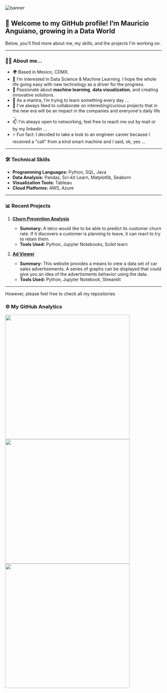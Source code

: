 <img alt="banner" src="https://lh3.googleusercontent.com/d/1kOJkYz_NSklYflDMEGRTDZ3_Utpf8TtQ">

## 👋 Welcome to my GitHub profile! I’m Mauricio Anguiano, growing in a Data World
Below, you'll find more about me, my skills, and the projects I'm working on.

---

### 👨‍💻 About me...
- 🌍 Based in Mexico, CDMX.
- 👀 I’m interested in Data Science & Machine Learning. I hope the whole life going easy with new technology as a driver for the progress.
- 🌟 Passionate about **machine learning**, **data visualization**, and creating innovative solutions.
- 🌱 As a mantra, I’m trying to learn something every day ...
- 💞️ I've always liked to collaborate on interesting/curious projects that in the new era will be an impact in the companies and everyone's daily life ...
- 📫 I'm always open to networking, feel free to reach me out by mail or by my linkedin ...
- ⚡ Fun fact: I decided to take a look to an engineer career because I received a "call" from a kind smart machine and I said, ok, yes ...

---

### 🛠️ Technical Skills
- **Programming Languages:** Python, SQL, Java
- **Data Analysis:** Pandas, Sci-kit Learn, Matplotlib, Seaborn
- **Visualization Tools:** Tableau
- **Cloud Platforms:** AWS, Azure

--- 


### 📊 Recent Projects
1. **<a href="https://github.com/mauangwk/interconnect_churn_prevention" target="_blank">Churn Prevention Analysis</a>**
   - **Summary:** A telco would like to be able to predict its customer churn rate. If it discovers a customer is planning to leave, it can react to try to retain them.
   - **Tools Used:** Python, Jupyter Notebooks, Scikit learn  

2. **<a href="https://github.com/mauangwk/ads-car-viewer" target="_blank">Ad Viewer</a>**
   - **Summary:** This website provides a means to view a data set of car sales advertisements. A series of graphs can be displayed that could give you an idea of the advertisments behavior using the data.
   - **Tools Used:** Python, Jupyter Notebook, Streamlit

---

However, please feel free to check all my repositories

### ⚙️ My GitHub Analytics

<p align="center">

<!--
<a href="https://github.com/mauangwk">
<img height="180em" src="https://github-readme-stats-eight-theta.vercel.app/api?username=mauangwk&show_icons=true&theme=algolia&include_all_commits=true&count_private=true"/>
<img height="180em" src="https://github-readme-stats-eight-theta.vercel.app/api/top-langs/?username=mauangwk&layout=compact&langs_count=8&theme=algolia"/>
-->

<img width="400em" src="https://github-readme-streak-stats.herokuapp.com/?user=mauangwk&theme=nord&hide_border=false"/><br>
<img width="400em" src="https://github-readme-stats.vercel.app/api?username=mauangwk&theme=nord&show_icons=true&hide_border=false&count_private=true&include_all_commits=true"/><br>
<img width="400em" src="https://github-readme-stats.vercel.app/api/top-langs/?username=mauangwk&theme=nord&show_icons=true&hide_border=false&layout=compact"/><br>

</p>
